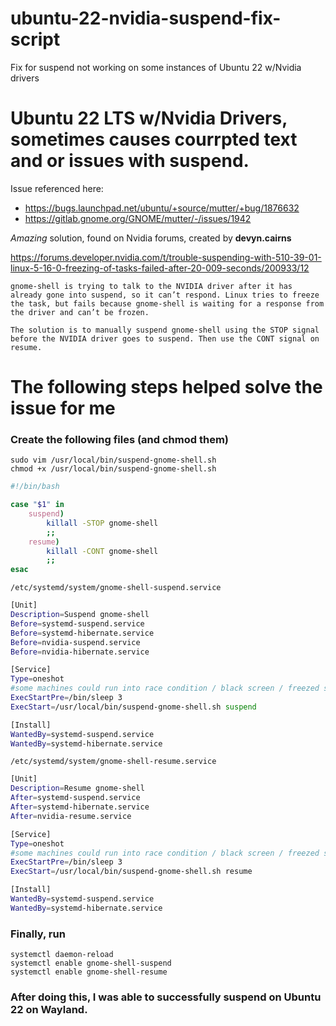 # ubuntu-22-nvidia-suspend-fix-script
Fix for suspend not working on some instances of Ubuntu 22 w/Nvidia drivers

# Ubuntu 22 LTS w/Nvidia Drivers, sometimes causes courrpted text and or issues with suspend.

Issue referenced here:

- https://bugs.launchpad.net/ubuntu/+source/mutter/+bug/1876632
- https://gitlab.gnome.org/GNOME/mutter/-/issues/1942


_Amazing_ solution, found on Nvidia forums, created by **devyn.cairns**

https://forums.developer.nvidia.com/t/trouble-suspending-with-510-39-01-linux-5-16-0-freezing-of-tasks-failed-after-20-009-seconds/200933/12

```
gnome-shell is trying to talk to the NVIDIA driver after it has already gone into suspend, so it can’t respond. Linux tries to freeze the task, but fails because gnome-shell is waiting for a response from the driver and can’t be frozen.

The solution is to manually suspend gnome-shell using the STOP signal before the NVIDIA driver goes to suspend. Then use the CONT signal on resume.
```

# The following steps helped solve the issue for me

### Create the following files (and chmod them)


```
sudo vim /usr/local/bin/suspend-gnome-shell.sh
chmod +x /usr/local/bin/suspend-gnome-shell.sh
```


```bash
#!/bin/bash

case "$1" in
    suspend)
        killall -STOP gnome-shell
        ;;
    resume)
        killall -CONT gnome-shell
        ;;
esac
```

```
/etc/systemd/system/gnome-shell-suspend.service
```

```bash
[Unit]
Description=Suspend gnome-shell
Before=systemd-suspend.service
Before=systemd-hibernate.service
Before=nvidia-suspend.service
Before=nvidia-hibernate.service

[Service]
Type=oneshot
#some machines could run into race condition / black screen / freezed screen. add delay to successfully return after suspend/hibernate.
ExecStartPre=/bin/sleep 3
ExecStart=/usr/local/bin/suspend-gnome-shell.sh suspend

[Install]
WantedBy=systemd-suspend.service
WantedBy=systemd-hibernate.service
```

```
/etc/systemd/system/gnome-shell-resume.service
```

```bash
[Unit]
Description=Resume gnome-shell
After=systemd-suspend.service
After=systemd-hibernate.service
After=nvidia-resume.service

[Service]
Type=oneshot
#some machines could run into race condition / black screen / freezed screen. add delay to successfully return after suspend/hibernate.
ExecStartPre=/bin/sleep 3
ExecStart=/usr/local/bin/suspend-gnome-shell.sh resume

[Install]
WantedBy=systemd-suspend.service
WantedBy=systemd-hibernate.service
```

### Finally, run

```
systemctl daemon-reload
systemctl enable gnome-shell-suspend
systemctl enable gnome-shell-resume
```

### After doing this, I was able to successfully suspend on Ubuntu 22 on Wayland.
